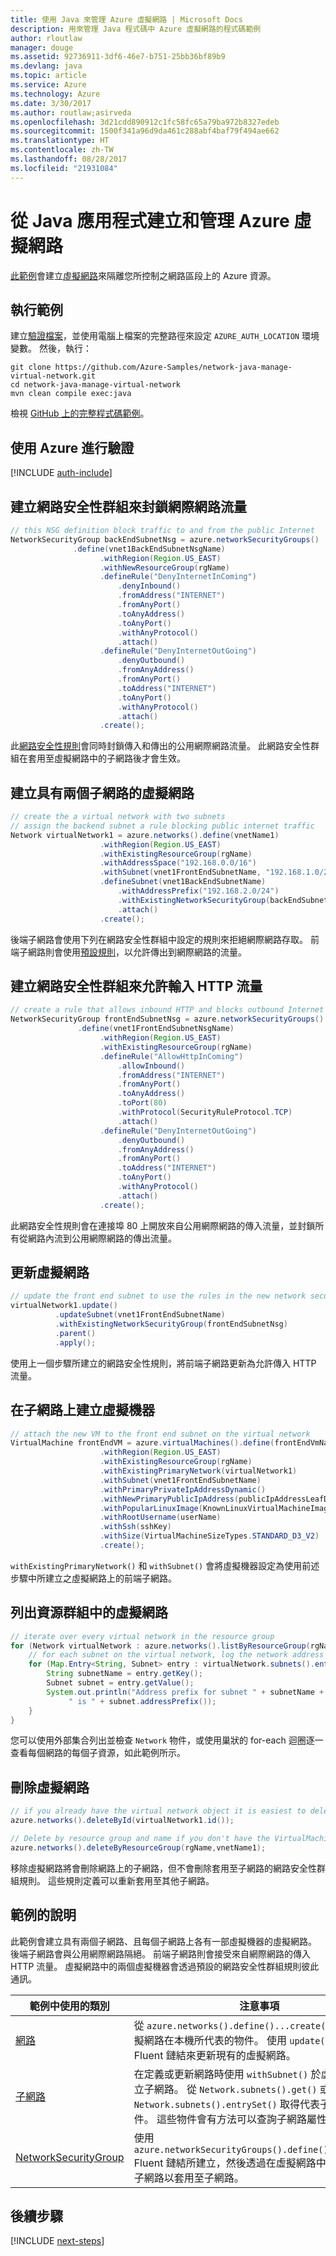 ```yaml
---
title: 使用 Java 來管理 Azure 虛擬網路 | Microsoft Docs
description: 用來管理 Java 程式碼中 Azure 虛擬網路的程式碼範例
author: rloutlaw
manager: douge
ms.assetid: 92736911-3df6-46e7-b751-25bb36bf89b9
ms.devlang: java
ms.topic: article
ms.service: Azure
ms.technology: Azure
ms.date: 3/30/2017
ms.author: routlaw;asirveda
ms.openlocfilehash: 3d21cdd890912c1fc58fc65a79ba972b8327edeb
ms.sourcegitcommit: 1500f341a96d9da461c288abf4baf79f494ae662
ms.translationtype: HT
ms.contentlocale: zh-TW
ms.lasthandoff: 08/28/2017
ms.locfileid: "21931084"
---
```

# <a name="create-and-manage-azure-virtual-networks-from-your-java-apps"></a>從 Java 應用程式建立和管理 Azure 虛擬網路

[此範例](https://github.com/Azure-Samples/network-java-manage-virtual-network)會建立[虛擬網路](https://docs.microsoft.com/azure/virtual-network/virtual-networks-overview)來隔離您所控制之網路區段上的 Azure 資源。

## <a name="run-the-sample"></a>執行範例

建立[驗證檔案](https://github.com/Azure/azure-sdk-for-java/blob/master/AUTH.md)，並使用電腦上檔案的完整路徑來設定 `AZURE_AUTH_LOCATION` 環境變數。 然後，執行：

```
git clone https://github.com/Azure-Samples/network-java-manage-virtual-network.git
cd network-java-manage-virtual-network
mvn clean compile exec:java
```

檢視 [GitHub 上的完整程式碼範例](https://github.com/Azure-Samples/network-java-manage-virtual-network/blob/master/src/main/java/com/microsoft/azure/management/network/samples/ManageVirtualNetwork.java)。

## <a name="authenticate-with-azure"></a>使用 Azure 進行驗證

[!INCLUDE [auth-include](includes/java-auth-include.md)]

## <a name="create-a-network-security-group-to-block-internet-traffic"></a>建立網路安全性群組來封鎖網際網路流量

```java
// this NSG definition block traffic to and from the public Internet
NetworkSecurityGroup backEndSubnetNsg = azure.networkSecurityGroups()
              .define(vnet1BackEndSubnetNsgName)
                    .withRegion(Region.US_EAST)
                    .withNewResourceGroup(rgName)
                    .defineRule("DenyInternetInComing")
                        .denyInbound()
                        .fromAddress("INTERNET")
                        .fromAnyPort()
                        .toAnyAddress()
                        .toAnyPort()
                        .withAnyProtocol()
                        .attach()
                    .defineRule("DenyInternetOutGoing")
                        .denyOutbound()
                        .fromAnyAddress()
                        .fromAnyPort()
                        .toAddress("INTERNET")
                        .toAnyPort()
                        .withAnyProtocol()
                        .attach()
                    .create();
```

此[網路安全性規則](https://docs.microsoft.com/azure/virtual-network/virtual-networks-nsg)會同時封鎖傳入和傳出的公用網際網路流量。 此網路安全性群組在套用至虛擬網路中的子網路後才會生效。

## <a name="create-a-virtual-network-with-two-subnets"></a>建立具有兩個子網路的虛擬網路

```java
// create the a virtual network with two subnets
// assign the backend subnet a rule blocking public internet traffic
Network virtualNetwork1 = azure.networks().define(vnetName1)
                    .withRegion(Region.US_EAST)
                    .withExistingResourceGroup(rgName)
                    .withAddressSpace("192.168.0.0/16")
                    .withSubnet(vnet1FrontEndSubnetName, "192.168.1.0/24")
                    .defineSubnet(vnet1BackEndSubnetName)
                        .withAddressPrefix("192.168.2.0/24")
                        .withExistingNetworkSecurityGroup(backEndSubnetNsg)
                        .attach()
                    .create();
```

後端子網路會使用下列在網路安全性群組中設定的規則來拒絕網際網路存取。 前端子網路則會使用[預設規則](https://docs.microsoft.com/azure/virtual-network/virtual-networks-nsg)，以允許傳出到網際網路的流量。

## <a name="create-a-network-security-group-to-allow-inbound-http-traffic"></a>建立網路安全性群組來允許輸入 HTTP 流量
```java
// create a rule that allows inbound HTTP and blocks outbound Internet traffic
NetworkSecurityGroup frontEndSubnetNsg = azure.networkSecurityGroups()
               .define(vnet1FrontEndSubnetNsgName)
                    .withRegion(Region.US_EAST)
                    .withExistingResourceGroup(rgName)
                    .defineRule("AllowHttpInComing")
                        .allowInbound()
                        .fromAddress("INTERNET")
                        .fromAnyPort()
                        .toAnyAddress()
                        .toPort(80)
                        .withProtocol(SecurityRuleProtocol.TCP)
                        .attach()
                    .defineRule("DenyInternetOutGoing")
                        .denyOutbound()
                        .fromAnyAddress()
                        .fromAnyPort()
                        .toAddress("INTERNET")
                        .toAnyPort()
                        .withAnyProtocol()
                        .attach()
                    .create();
```

此網路安全性規則會在連接埠 80 上開放來自公用網際網路的傳入流量，並封鎖所有從網路內流到公用網際網路的傳出流量。 

## <a name="update-a-virtual-network"></a>更新虛擬網路
```java
// update the front end subnet to use the rules in the new network security group
virtualNetwork1.update()
          .updateSubnet(vnet1FrontEndSubnetName)
          .withExistingNetworkSecurityGroup(frontEndSubnetNsg)
          .parent()
          .apply();
```

使用上一個步驟所建立的網路安全性規則，將前端子網路更新為允許傳入 HTTP 流量。

## <a name="create-a-virtual-machine-on-a-subnet"></a>在子網路上建立虛擬機器
```java
// attach the new VM to the front end subnet on the virtual network
VirtualMachine frontEndVM = azure.virtualMachines().define(frontEndVmName)
                    .withRegion(Region.US_EAST)
                    .withExistingResourceGroup(rgName)
                    .withExistingPrimaryNetwork(virtualNetwork1) 
                    .withSubnet(vnet1FrontEndSubnetName)
                    .withPrimaryPrivateIpAddressDynamic()
                    .withNewPrimaryPublicIpAddress(publicIpAddressLeafDnsForFrontEndVm)
                    .withPopularLinuxImage(KnownLinuxVirtualMachineImage.UBUNTU_SERVER_16_04_LTS)
                    .withRootUsername(userName)
                    .withSsh(sshKey)
                    .withSize(VirtualMachineSizeTypes.STANDARD_D3_V2)
                    .create();
```

`withExistingPrimaryNetwork()` 和 `withSubnet()` 會將虛擬機器設定為使用前述步驟中所建立之虛擬網路上的前端子網路。

## <a name="list-virtual-networks-in-a-resource-group"></a>列出資源群組中的虛擬網路
```java
// iterate over every virtual network in the resource group 
for (Network virtualNetwork : azure.networks().listByResourceGroup(rgName)) {
    // for each subnet on the virtual network, log the network address prefix 
    for (Map.Entry<String, Subnet> entry : virtualNetwork.subnets().entrySet()) {
        String subnetName = entry.getKey();
        Subnet subnet = entry.getValue();
        System.out.println("Address prefix for subnet " + subnetName + 
             " is " + subnet.addressPrefix());
    }
}
```       

您可以使用外部集合列出並檢查 `Network` 物件，或使用巢狀的 for-each 迴圈逐一查看每個網路的每個子資源，如此範例所示。

## <a name="delete-a-virtual-network"></a>刪除虛擬網路
```java
// if you already have the virtual network object it is easiest to delete by ID
azure.networks().deleteById(virtualNetwork1.id());

// Delete by resource group and name if you don't have the VirtualMachine object
azure.networks().deleteByResourceGroup(rgName,vnetName1);
```

移除虛擬網路將會刪除網路上的子網路，但不會刪除套用至子網路的網路安全性群組規則。 這些規則定義可以重新套用至其他子網路。

## <a name="sample-explanation"></a>範例的說明

此範例會建立具有兩個子網路、且每個子網路上各有一部虛擬機器的虛擬網路。 後端子網路會與公用網際網路隔絕。 前端子網路則會接受來自網際網路的傳入 HTTP 流量。 虛擬網路中的兩個虛擬機器會透過預設的網路安全性群組規則彼此通訊。

| 範例中使用的類別 | 注意事項
|-------|-------|
| [網路](https://docs.microsoft.com/java/api/com.microsoft.azure.management.network._network) | 從 `azure.networks().define()...create()` 所建立之虛擬網路在本機所代表的物件。 使用 `update()...apply()` Fluent 鏈結來更新現有的虛擬網路。
| [子網路](https://docs.microsoft.com/java/api/com.microsoft.azure.management.network._subnet) | 在定義或更新網路時使用 `withSubnet()` 於虛擬網路上建立子網路。 從 `Network.subnets().get()` 或 `Network.subnets().entrySet()` 取得代表子網路的物件。 這些物件會有方法可以查詢子網路屬性。
| [NetworkSecurityGroup](https://docs.microsoft.com/java/api/com.microsoft.azure.management.network._network_security_group) | 使用 `azure.networkSecurityGroups().define()...create()` Fluent 鏈結所建立，然後透過在虛擬網路中更新或建立子網路以套用至子網路。 

## <a name="next-steps"></a>後續步驟

[!INCLUDE [next-steps](includes/java-next-steps.md)]